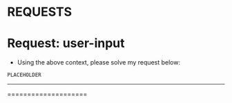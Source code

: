 REQUESTS
====================
# Request: user-input
* Using the above context, please solve my request below:
``` plaintext
PLACEHOLDER
```
--------------------
====================

